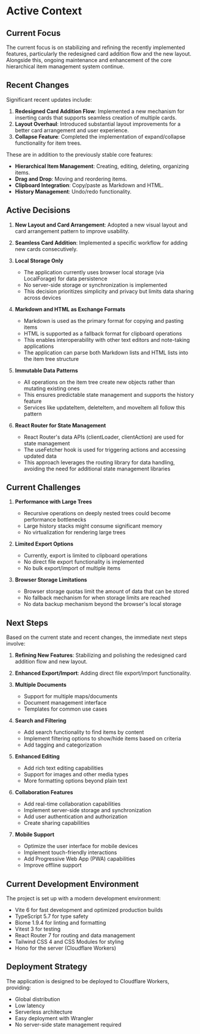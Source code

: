 # Active Context

## Current Focus

The current focus is on stabilizing and refining the recently implemented features, particularly the redesigned card addition flow and the new layout. Alongside this, ongoing maintenance and enhancement of the core hierarchical item management system continue.

## Recent Changes

Significant recent updates include:

1.  **Redesigned Card Addition Flow**: Implemented a new mechanism for inserting cards that supports seamless creation of multiple cards.
2.  **Layout Overhaul**: Introduced substantial layout improvements for a better card arrangement and user experience.
3.  **Collapse Feature**: Completed the implementation of expand/collapse functionality for item trees.

These are in addition to the previously stable core features:

*   **Hierarchical Item Management**: Creating, editing, deleting, organizing items.
*   **Drag and Drop**: Moving and reordering items.
*   **Clipboard Integration**: Copy/paste as Markdown and HTML.
*   **History Management**: Undo/redo functionality.

## Active Decisions

1.  **New Layout and Card Arrangement**: Adopted a new visual layout and card arrangement pattern to improve usability.
2.  **Seamless Card Addition**: Implemented a specific workflow for adding new cards consecutively.
3. **Local Storage Only**
   - The application currently uses browser local storage (via LocalForage) for data persistence
   - No server-side storage or synchronization is implemented
   - This decision prioritizes simplicity and privacy but limits data sharing across devices

4. **Markdown and HTML as Exchange Formats**
   - Markdown is used as the primary format for copying and pasting items
   - HTML is supported as a fallback format for clipboard operations
   - This enables interoperability with other text editors and note-taking applications
   - The application can parse both Markdown lists and HTML lists into the item tree structure

5. **Immutable Data Patterns**
   - All operations on the item tree create new objects rather than mutating existing ones
   - This ensures predictable state management and supports the history feature
   - Services like updateItem, deleteItem, and moveItem all follow this pattern

6. **React Router for State Management**
   - React Router's data APIs (clientLoader, clientAction) are used for state management
   - The useFetcher hook is used for triggering actions and accessing updated data
   - This approach leverages the routing library for data handling, avoiding the need for additional state management libraries

## Current Challenges

1. **Performance with Large Trees**
   - Recursive operations on deeply nested trees could become performance bottlenecks
   - Large history stacks might consume significant memory
   - No virtualization for rendering large trees

2. **Limited Export Options**
   - Currently, export is limited to clipboard operations
   - No direct file export functionality is implemented
   - No bulk export/import of multiple items

3. **Browser Storage Limitations**
   - Browser storage quotas limit the amount of data that can be stored
   - No fallback mechanism for when storage limits are reached
   - No data backup mechanism beyond the browser's local storage

## Next Steps

Based on the current state and recent changes, the immediate next steps involve:

1.  **Refining New Features**: Stabilizing and polishing the redesigned card addition flow and new layout.
2.  **Enhanced Export/Import**: Adding direct file export/import functionality.
3. **Multiple Documents**
   - Support for multiple maps/documents
   - Document management interface
   - Templates for common use cases

4. **Search and Filtering**
   - Add search functionality to find items by content
   - Implement filtering options to show/hide items based on criteria
   - Add tagging and categorization

5. **Enhanced Editing**
   - Add rich text editing capabilities
   - Support for images and other media types
   - More formatting options beyond plain text

6. **Collaboration Features**
   - Add real-time collaboration capabilities
   - Implement server-side storage and synchronization
   - Add user authentication and authorization
   - Create sharing capabilities

7. **Mobile Support**
   - Optimize the user interface for mobile devices
   - Implement touch-friendly interactions
   - Add Progressive Web App (PWA) capabilities
   - Improve offline support

## Current Development Environment

The project is set up with a modern development environment:

- Vite 6 for fast development and optimized production builds
- TypeScript 5.7 for type safety
- Biome 1.9.4 for linting and formatting
- Vitest 3 for testing
- React Router 7 for routing and data management
- Tailwind CSS 4 and CSS Modules for styling
- Hono for the server (Cloudflare Workers)

## Deployment Strategy

The application is designed to be deployed to Cloudflare Workers, providing:

- Global distribution
- Low latency
- Serverless architecture
- Easy deployment with Wrangler
- No server-side state management required
